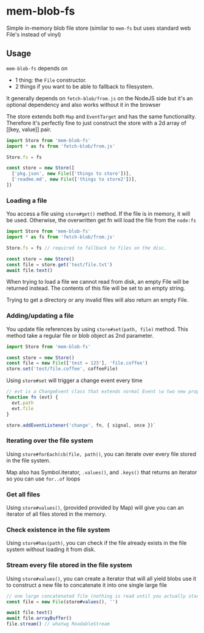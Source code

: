 mem-blob-fs
=============

Simple in-memory blob file store (similar to `mem-fs` but uses standard web
File's instead of vinyl)

Usage
-------------

`mem-blob-fs` depends on
- 1 thing: the `File` constructor.
- 2 things if you want to be able to fallback to filesystem.

It generally depends on `fetch-blob/from.js` on the NodeJS side
but it's an optional dependency and also works without it in the browser

The store extends both `Map` and `EventTarget` and has the same functionality.
Therefore it's perfectly fine to just construct the store with a 2d array of
[[key, value]] pair.

```js
import Store from 'mem-blob-fs'
import * as fs from 'fetch-blob/from.js'

Store.fs = fs

const store = new Store([
  ['pkg.json', new File(['things to store'])],
  ['readme.md', new File(['things to store2'])],
])
```

### Loading a file

You access a file using `store#get()` method. If the file is in memory, it will
be used. Otherwise, the overwritten get fn will load the file from the `node:fs`

```js
import Store from 'mem-blob-fs'
import * as fs from 'fetch-blob/from.js'

Store.fs = fs // required to fallback to files on the disc.

const store = new Store()
const file = store.get('test/file.txt')
await file.text()
```

When trying to load a file we cannot read from disk, an empty File will be
returned instead. The contents of this file will be set to an empty string.

Trying to get a directory or any invalid files will also return an empty File.

### Adding/updating a file

You update file references by using `store#set(path, file)` method.
This method take a regular file or blob object as 2nd parameter.

```js
import Store from 'mem-blob-fs'

const store = new Store()
const file = new File(['test = 123'], 'file.coffee')
store.set('test/file.coffee', coffeeFile)
```

Using `store#set` will trigger a change event every time
```js
// evt is a ChangeEvent class that extends normal Event \w two new props
function fn (evt) {
  evt.path
  evt.file
}

store.addEventListener('change', fn, { signal, once })`
```

### Iterating over the file system

Using `store#forEach(cb(file, path))`, you can iterate over every file stored in
the file system.

Map also has Symbol.iterator, `.values()`, and `.keys()` that returns an iterator
so you can use `for..of` loops

### Get all files

Using `store#values()`, (provided provided by Map) will give you can an iterator
of all files stored in the memory.

### Check existence in the file system

Using `store#has(path)`, you can check if the file already exists in the file
system without loading it from disk.

### Stream every file stored in the file system


Using `store#values()`, you can create a iterator that will all yield blobs
use it to construct a new file to concatenate it into one single large file
```js
// one large concatenated file (nothing is read until you actually start reading)
const file = new File(store#values(), '')

await file.text()
await file.arrayBuffer()
file.stream() // whatwg ReadableStream

